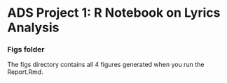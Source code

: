 # ADS Project 1:  R Notebook on Lyrics Analysis

### Figs folder

The figs directory contains all 4 figures generated when you run the Report.Rmd. 
